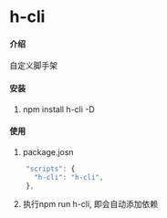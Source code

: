 # h-cli
#### 介绍
自定义脚手架
#### 安装

1.  npm install h-cli -D

#### 使用
1. package.josn
``` js
    "scripts": {
      "h-cli": "h-cli",
    },
```
2. 执行npm run h-cli, 即会自动添加依赖